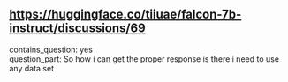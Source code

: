 ## https://huggingface.co/tiiuae/falcon-7b-instruct/discussions/69

contains_question: yes  
question_part: So how i can get the proper response is there i need to use any data set